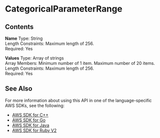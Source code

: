 # CategoricalParameterRange<a name="API_CategoricalParameterRange"></a>

## Contents<a name="API_CategoricalParameterRange_Contents"></a>

 **Name**   <a name="SageMaker-Type-CategoricalParameterRange-Name"></a>
Type: String  
Length Constraints: Maximum length of 256\.  
Required: Yes

 **Values**   <a name="SageMaker-Type-CategoricalParameterRange-Values"></a>
Type: Array of strings  
Array Members: Minimum number of 1 item\. Maximum number of 20 items\.  
Length Constraints: Maximum length of 256\.  
Required: Yes

## See Also<a name="API_CategoricalParameterRange_SeeAlso"></a>

For more information about using this API in one of the language\-specific AWS SDKs, see the following:
+  [AWS SDK for C\+\+](http://docs.aws.amazon.com/goto/SdkForCpp/sagemaker-2017-07-24/CategoricalParameterRange) 
+  [AWS SDK for Go](http://docs.aws.amazon.com/goto/SdkForGoV1/sagemaker-2017-07-24/CategoricalParameterRange) 
+  [AWS SDK for Java](http://docs.aws.amazon.com/goto/SdkForJava/sagemaker-2017-07-24/CategoricalParameterRange) 
+  [AWS SDK for Ruby V2](http://docs.aws.amazon.com/goto/SdkForRubyV2/sagemaker-2017-07-24/CategoricalParameterRange) 